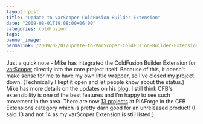 ```yaml
---
layout: post
title: "Update to VarScoper ColdFusion Builder Extension"
date: "2009-08-01T19:08:00+06:00"
categories: coldfusion 
tags: 
banner_image: 
permalink: /2009/08/01/Update-to-VarScoper-ColdFusion-Builder-Extension
---
```


Just a quick note - Mike has integrated the ColdFusion Builder Extension for <a href="http://varscoper.riaforge.org/">varScoper</a> directly into the core project itself. Because of this, it doesn't make sense for me to have my own little wrapper, so I've closed my project down. (Technically I kept it open and let people know about the status.) Mike has more details on the updates on his <a href="http://www.schierberl.com/cfblog/index.cfm/2009/7/27/varScoper-130-release-with-CF-Builder-extension">blog</a>. I still think CFB's extensibility is one of the best features and I'm happy to see such movement in the area. There are now <a href="http://www.riaforge.org/index.cfm?event=page.category&id=14">13 projects</a> at RIAForge in the CFB Extensions category which is pretty darn good for an unreleased product! (I said 13 and not 14 as my varScoper Extension is still listed.)
